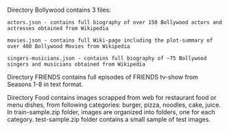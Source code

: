 
Directory Bollywood contains 3 files:

	actors.json - contains full biography of over 150 Bollywood actors and actresses obtained from Wikipedia

	movies.json - contains full Wiki-page including the plot-summary of over 400 Bollywood Movies from Wikipedia

	singers-musicians.json - contains full biography of ~75 Bollywood singers and musicians obtained from Wikipedia

Directory FRIENDS contains full episodes of FRIENDS tv-show from Seasons 1-8 in text format.

Directory Food contains images scrapped from web for restaurant food or menu dishes, from following categories:
burger, pizza, noodles, cake, juice. In train-sample.zip folder, images are organized into folders, one for each
category. test-sample.zip folder contains a small sample of test images.
